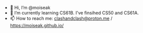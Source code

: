 - 👋 Hi, I’m @moiseak
- 🌱 I’m currently learning CS61B. I've finsihed CS50 and CS61A.
- 📫 How to reach me: clashandclash@proton.me / https://moiseak.github.io/

<!---
moiseak/moiseak is a ✨ special ✨ repository because its `README.md` (this file) appears on your GitHub profile.
You can click the Preview link to take a look at your changes.
--->
